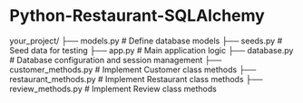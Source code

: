 # Python-Restaurant-SQLAlchemy
your_project/
    ├── models.py          # Define database models
    ├── seeds.py           # Seed data for testing
    ├── app.py             # Main application logic
    ├── database.py        # Database configuration and session management
    ├── customer_methods.py  # Implement Customer class methods
    ├── restaurant_methods.py  # Implement Restaurant class methods
    ├── review_methods.py  # Implement Review class methods
